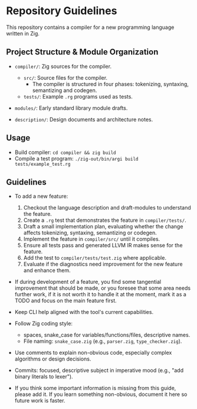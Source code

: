 # Repository Guidelines

This repository contains a compiler for a new programming language written in Zig.


## Project Structure & Module Organization

- `compiler/`: Zig sources for the compiler.
    - `src/`: Source files for the compiler.
        - The compiler is structured in four phases:
        tokenizing, syntaxing, semantizing and codegen.
    - `tests/`: Example `.rg` programs used as tests.

- `modules/`: Early standard library module drafts.

- `description/`: Design documents and architecture notes.


## Usage

- Build compiler: `cd compiler && zig build`
- Compile a test program: `./zig-out/bin/argi build tests/example_test.rg`


## Guidelines

- To add a new feature:
    1. Checkout the language description and draft-modules to understand the
       feature.
    2. Create a `.rg` test that demonstrates the feature in `compiler/tests/`.
    3. Draft a small implementation plan, evaluating whether the change affects
       tokenizing, syntaxing, semantizing or codegen.
    4. Implement the feature in `compiler/src/` until it compiles.
    5. Ensure all tests pass and generated LLVM IR makes sense for the feature.
    6. Add the test to `compiler/tests/test.zig` where applicable.
    7. Evaluate if the diagnostics need improvement for the new feature and
       enhance them.

- If during development of a feature, you find some tangential improvement that
should be made, or you foresee that some area needs further work, if it is not
worth it to handle it at the moment, mark it as a TODO and focus on the main
feature first.

- Keep CLI help aligned with the tool's current capabilities.

- Follow Zig coding style:
    - spaces, snake_case for variables/functions/files, descriptive names.
    - File naming: `snake_case.zig` (e.g., `parser.zig`, `type_checker.zig`).

- Use comments to explain non-obvious code, especially complex algorithms or
design decisions.

- Commits: focused, descriptive subject in imperative mood (e.g., "add binary
literals to lexer").

- If you think some important information is missing from this guide, please
add it. If you learn something non-obvious, document it here so future work is
faster.


